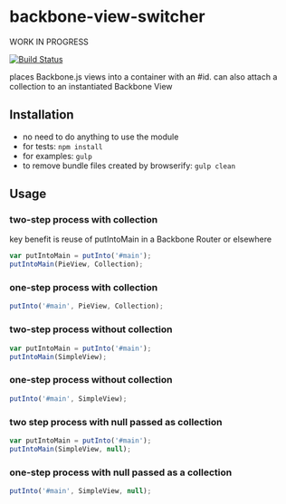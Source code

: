 backbone-view-switcher
======================

WORK IN PROGRESS

[![Build Status](https://travis-ci.org/BenjaminVerble/backbone-view-switcher.svg?branch=master)](https://travis-ci.org/BenjaminVerble/backbone-view-switcher)

places Backbone.js views into a container with an #id. can also attach a collection to an instantiated Backbone View

## Installation

- no need to do anything to use the module
- for tests: `npm install`
- for examples: `gulp`
- to remove bundle files created by browserify: `gulp clean`

## Usage

### two-step process with collection
key benefit is reuse of putIntoMain in a Backbone Router or elsewhere
```js
var putIntoMain = putInto('#main');
putIntoMain(PieView, Collection);
```

### one-step process with collection
```js
putInto('#main', PieView, Collection);
```

### two-step process without collection
```js
var putIntoMain = putInto('#main');
putIntoMain(SimpleView);
```

### one-step process without collection
```js
putInto('#main', SimpleView);
```

### two step process with null passed as collection
```js
var putIntoMain = putInto('#main');
putIntoMain(SimpleView, null);
```

### one-step process with null passed as a collection
```js
putInto('#main', SimpleView, null);
```